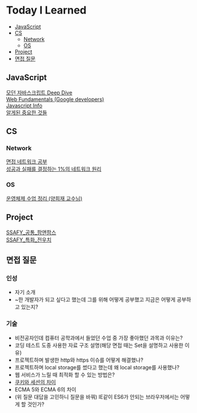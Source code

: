 # Today I Learned
- [JavaScript](#javascript)
- [CS](#cs)
  - [Network](#network)
  - [OS](#os)   
- [Project](#project)
- [면접 질문](#면접-질문)

## JavaScript
[모던 자바스크립트 Deep Dive](https://github.com/seonghun0828/TIL/tree/main/JavaScript/ModernJsDeepDive)   
[Web Fundamentals (Google developers)](https://developers.google.com/web/fundamentals)   
[Javascript Info](https://ko.javascript.info/)   
[알게된 중요한 것들](https://github.com/seonghun0828/TIL/tree/main/JavaScript/ETC)
## CS

### Network
[면접 네트워크 공부](https://github.com/seonghun0828/TIL/tree/main/network/%EB%A9%B4%EC%A0%91%20%EB%84%A4%ED%8A%B8%EC%9B%8C%ED%81%AC%20%EA%B3%B5%EB%B6%80)       
[성공과 실패를 결정하는 1%의 네트워크 원리](https://github.com/seonghun0828/TIL/tree/main/network/%EC%84%B1%EA%B3%B5%EA%B3%BC%EC%8B%A4%ED%8C%A8%EB%A5%BC%EA%B2%B0%EC%A0%95%ED%95%98%EB%8A%941%25%EC%9D%98%EB%84%A4%ED%8A%B8%EC%9B%8C%ED%81%AC%EC%9B%90%EB%A6%AC)
### OS
[운영체제 수업 정리 (양희재 교수님)](https://github.com/seonghun0828/TIL/tree/main/OS/OS_Lesson_Summary)
## Project
[SSAFY_공통_팜앤팜스](https://github.com/seonghun0828/TIL/tree/main/Project/SSAFY_%EA%B3%B5%ED%86%B5_%ED%8C%9C%EC%95%A4%ED%8C%9C%EC%8A%A4)   
[SSAFY_특화_전우치](https://github.com/seonghun0828/TIL/tree/main/Project/SSAFY_%ED%8A%B9%ED%99%94_%EC%A0%84%EC%9A%B0%EC%B9%98)
## 면접 질문
### 인성
- 자기 소개   
- ~한 개발자가 되고 싶다고 했는데 그를 위해 어떻게 공부했고 지금은 어떻게 공부하고 있는지?
### 기술
- 비전공자인데 컴퓨터 공학과에서 들었던 수업 중 가장 좋아했던 과목과 이유는?
- 코딩 테스트 도중 사용한 자료 구조 설명(해당 면접 때는 Set을 설명하고 사용한 이유)   
- 프로젝트하며 발생한 http와 https 이슈를 어떻게 해결했나?   
- 프로젝트하며 local storage를 썼다고 했는데 왜 local storage를 사용했나?    
- 웹 서비스가 느릴 때 최적화 할 수 있는 방법은?   
- [쿠키와 세션의 차이](https://github.com/seonghun0828/TIL/blob/main/network/%EB%A9%B4%EC%A0%91%20%EB%84%A4%ED%8A%B8%EC%9B%8C%ED%81%AC%20%EA%B3%B5%EB%B6%80/%EC%BF%A0%ED%82%A4%EC%99%80%20%EC%84%B8%EC%85%98.md)   
- ECMA 5와 ECMA 6의 차이   
- (위 질문 대답을 고민하니 질문을 바꿔) IE같이 ES6가 안되는 브라우저에서는 어떻게 할 것인가?   

